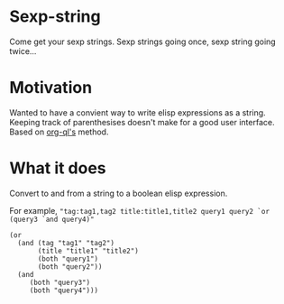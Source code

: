 # Sexp-string

Come get your sexp strings. Sexp strings going once, sexp string going twice...

# Motivation
Wanted to have a convient way to write elisp expressions as a string. Keeping track of parenthesises doesn't make for a good user interface. Based on [org-ql's](https://github.com/alphapaps/org-ql) method.

# What it does
Convert to and from a string to a boolean elisp expression.

For example,
``"tag:tag1,tag2 title:title1,title2 query1 query2 `or (query3 `and query4)"``
``` elisp
(or 
  (and (tag "tag1" "tag2") 
       (title "title1" "title2") 
       (both "query1") 
       (both "query2"))
  (and 
     (both "query3") 
     (both "query4")))
```
